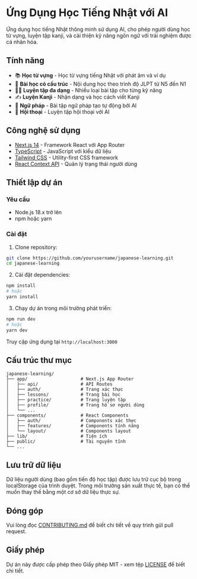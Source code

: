 # Ứng Dụng Học Tiếng Nhật với AI

Ứng dụng học tiếng Nhật thông minh sử dụng AI, cho phép người dùng học từ vựng, luyện tập kanji, và cải thiện kỹ năng ngôn ngữ với trải nghiệm được cá nhân hóa.

## Tính năng

- 📚 **Học từ vựng** - Học từ vựng tiếng Nhật với phát âm và ví dụ
- 📖 **Bài học có cấu trúc** - Nội dung học theo trình độ JLPT từ N5 đến N1
- 🏋️‍♂️ **Luyện tập đa dạng** - Nhiều loại bài tập cho từng kỹ năng
- ✍️ **Luyện Kanji** - Nhận dạng và học cách viết Kanji
- 📝 **Ngữ pháp** - Bài tập ngữ pháp tạo tự động bởi AI
- 💬 **Hội thoại** - Luyện tập hội thoại với AI

## Công nghệ sử dụng

- [Next.js 14](https://nextjs.org/) - Framework React với App Router
- [TypeScript](https://www.typescriptlang.org/) - JavaScript với kiểu dữ liệu
- [Tailwind CSS](https://tailwindcss.com/) - Utility-first CSS framework
- [React Context API](https://reactjs.org/docs/context.html) - Quản lý trạng thái người dùng

## Thiết lập dự án

### Yêu cầu

- Node.js 18.x trở lên
- npm hoặc yarn

### Cài đặt

1. Clone repository:

```bash
git clone https://github.com/yourusername/japanese-learning.git
cd japanese-learning
```

2. Cài đặt dependencies:

```bash
npm install
# hoặc
yarn install
```

3. Chạy dự án trong môi trường phát triển:

```bash
npm run dev
# hoặc
yarn dev
```

Truy cập ứng dụng tại `http://localhost:3000`

## Cấu trúc thư mục

```
japanese-learning/
├── app/                    # Next.js App Router
│   ├── api/                # API Routes
│   ├── auth/               # Trang xác thực
│   ├── lessons/            # Trang bài học
│   ├── practice/           # Trang luyện tập
│   ├── profile/            # Trang hồ sơ người dùng
│   └── ...
├── components/             # React Components
│   ├── auth/               # Components xác thực
│   ├── features/           # Components tính năng
│   └── layout/             # Components layout
├── lib/                    # Tiện ích
├── public/                 # Tài nguyên tĩnh
└── ...
```

## Lưu trữ dữ liệu

Dữ liệu người dùng (bao gồm tiến độ học tập) được lưu trữ cục bộ trong localStorage của trình duyệt. Trong môi trường sản xuất thực tế, bạn có thể muốn thay thế bằng một cơ sở dữ liệu thực sự.

## Đóng góp

Vui lòng đọc [CONTRIBUTING.md](CONTRIBUTING.md) để biết chi tiết về quy trình gửi pull request.

## Giấy phép

Dự án này được cấp phép theo Giấy phép MIT - xem tệp [LICENSE](LICENSE) để biết chi tiết.
